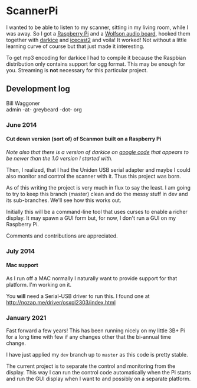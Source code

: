 # ScannerPi

I wanted to be able to listen to my scanner, sitting in my living room, while I was away. So I got a [Raspberry Pi](https://www.adafruit.com/category/105) and a [Wolfson audio board](https://www.adafruit.com/products/1761), hooked them together with [darkice](http://darkice.org/) and [icecast2](http://www.icecast.org/) and voila! It worked! Not without a little learning curve of course but that just made it interesting.

To get mp3 encoding for darkice I had to compile it because the Raspbian distribution only contains support for ogg format. This may be enough for you. Streaming is **not** necessary for this particular project.

## Development log

Bill Waggoner<br/>
admin -at- greybeard -dot- org

### June 2014

#### Cut down version (sort of) of Scanmon built on a Raspberry Pi

*Note also that there is a version of darkice on [google code](https://code.google.com/p/darkice/) that appears to be newer than the 1.0 version I started with.*

Then, I realized, that I had the Uniden USB serial adapter and maybe I could also monitor and control the scanner with it. Thus this project was born.

As of this writing the project is very much in flux to say the least. I am going to try to keep this branch (master) clean and do the messy stuff in dev and its sub-branches. We'll see how this works out.

Initially this will be a command-line tool that uses curses to enable a richer display. It may spawn a GUI form but, for now, I don't run a GUI on my Raspberry Pi.

Comments and contributions are appreciated.

### July 2014

#### Mac support

As I run off a MAC normally I naturally want to provide support for that platform. I'm working on it.

You **will** need a Serial-USB driver to run this. I found one at http://nozap.me/driver/osxpl2303/index.html

### January 2021

Fast forward a few years! This has been running nicely on my little 3B+ Pi for a long time with few if any changes other that the bi-annual time change.

I have just applied my `dev` branch up to `master` as this code is pretty stable.

The current project is to separate the control and monitoring from the display. This way I can run the control
code automatically when the Pi starts and run the GUI display when I want to and possibly on a separate platform.
